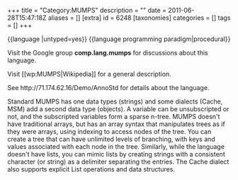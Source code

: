 +++
title = "Category:MUMPS"
description = ""
date = 2011-06-28T15:47:18Z
aliases = []
[extra]
id = 6248
[taxonomies]
categories = []
tags = []
+++

{{language
|untyped=yes}}
{{language programming paradigm|procedural}}

<p>Visit the Google group <b>comp.lang.mumps</b> for discussions about this language.</p>

<p>Visit [[wp:MUMPS|Wikipedia]] for a general description.</p>

<p>See http://71.174.62.16/Demo/AnnoStd for details about the language.</p>

<p>Standard MUMPS has one data types (strings) and some dialects (Cache, MSM) add a second data type (objects). A variable can be unsubscripted or not, and the subscripted variables form a 
sparse n-tree. MUMPS doesn't have traditional arrays, but has an array syntax that manipulates trees as if they were arrays, using indexing to access nodes of the tree. You can create a tree that can have unlimited levels of branching, with keys and values associated with each node in the tree. Similarly, while the language doesn't have lists, you can mimic lists by creating strings with a consistent character (or string) as a delimiter separating the entries.
The Cache dialect also supports explicit List operations and data structures.
</p>
